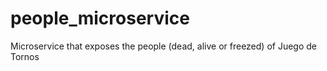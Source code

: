 # people_microservice
Microservice that exposes the people (dead, alive or freezed) of Juego de Tornos
